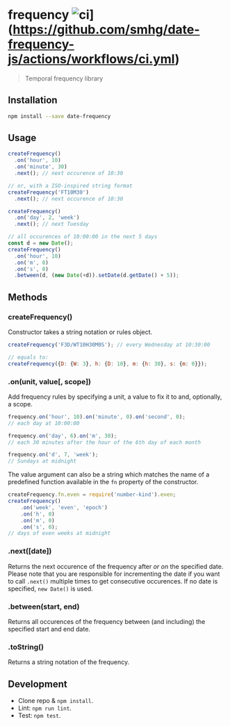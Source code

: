 frequency ![ci](https://github.com/smhg/date-frequency-js/actions/workflows/ci.yml/badge.svg)](https://github.com/smhg/date-frequency-js/actions/workflows/ci.yml)
=========
> Temporal frequency library

## Installation
```sh
npm install --save date-frequency
```

## Usage
```javascript
createFrequency()
  .on('hour', 10)
  .on('minute', 30)
  .next(); // next occurence of 10:30

// or, with a ISO-inspired string format
createFrequency('FT10M30')
  .next(); // next occurence of 10:30

createFrequency()
  .on('day', 2, 'week')
  .next(); // next Tuesday

// all occurences of 10:00:00 in the next 5 days
const d = new Date();
createFrequency()
  .on('hour', 10)
  .on('m', 0)
  .on('s', 0)
  .between(d, (new Date(+d)).setDate(d.getDate() + 5));
```

## Methods
### createFrequency()
Constructor takes a string notation or rules object.
```javascript
createFrequency('F3D/WT10H30M0S'); // every Wednesday at 10:30:00

// equals to:
createFrequency({D: {W: 3}, h: {D: 10}, m: {h: 30}, s: {m: 0}});
```

### .on(unit, value[, scope])
Add frequency rules by specifying a unit, a value to fix it to and, optionally, a scope.
```javascript
frequency.on('hour', 10).on('minute', 0).on('second', 0);
// each day at 10:00:00

frequency.on('day', 6).on('m', 30);
// each 30 minutes after the hour of the 6th day of each month

frequency.on('d', 7, 'week');
// Sundays at midnight
```

The value argument can also be a string which matches the name of a predefined function available in the `fn` property of the constructor.
```javascript
createFrequency.fn.even = require('number-kind').even;
createFrequency()
	.on('week', 'even', 'epoch')
	.on('h', 0)
	.on('m', 0)
	.on('s', 0);
// days of even weeks at midnight
```

### .next([date])
Returns the next occurence of the frequency after _or on_ the specified date. Please note that you are responsible for incrementing the date if you want to call `.next()` multiple times to get consecutive occurences.
If no date is specified, `new Date()` is used.

### .between(start, end)
Returns all occurences of the frequency between (and including) the specified start and end date.

### .toString()
Returns a string notation of the frequency.

## Development
* Clone repo & `npm install`.
* Lint: `npm run lint`.
* Test: `npm test`.
